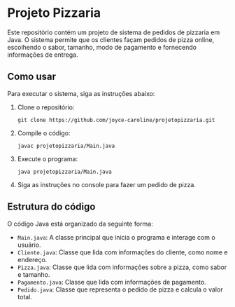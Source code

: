 # Projeto Pizzaria

Este repositório contém um projeto de sistema de pedidos de pizzaria em Java. O sistema permite que os clientes façam pedidos de pizza online, escolhendo o sabor, tamanho, modo de pagamento e fornecendo informações de entrega.

## Como usar

Para executar o sistema, siga as instruções abaixo:

1. Clone o repositório:

   ```shell
   git clone https://github.com/joyce-caroline/projetopizzaria.git

2. Compile o código:
    ```shell
   javac projetopizzaria/Main.java
    
3. Execute o programa:
    ```shell
   java projetopizzaria/Main.java

4. Siga as instruções no console para fazer um pedido de pizza.

## Estrutura do código

O código Java está organizado da seguinte forma:

- `Main.java`: A classe principal que inicia o programa e interage com o usuário.
- `Cliente.java`: Classe que lida com informações do cliente, como nome e endereço.
- `Pizza.java`: Classe que lida com informações sobre a pizza, como sabor e tamanho.
- `Pagamento.java`: Classe que lida com informações de pagamento.
- `Pedido.java`: Classe que representa o pedido de pizza e calcula o valor total.



   

   
